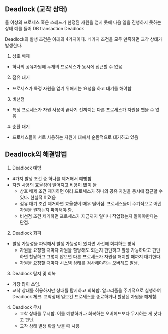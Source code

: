 ## Deadlock (교착 상태)

둘 이상의 프로세스 혹은 스레드가 한정된 자원을 얻지 못해 다음 일을 진행하지 못하는 상태
예를 들어 DB transaction Deadlock

Deadlock의 발생 조건은 아래의 4가지이다. 네가지 조건을 모두 만족하면 교착 상태가 발생한다.

1. 상호 배제
  - 하나의 공유자원에 두개의 프로세스가 동시에 접근할 수 없음
2. 점유 대기
  - 프로세스가 특정 자원을 얻기 위해서는 요청을 하고 대기를 해야함
3. 비선점
  - 특정 프로세스가 자원 사용이 끝나기 전까지는 다른 프로세스가 자원을 뺏을 수 없음
4. 순환 대기
  - 프로세스들이 서로 사용하는 자원에 대해서 순환적으로 대기하고 있음

## Deadlock의 해결방법

1. Deadlock 예방
  - 4가지 발생 조건 중 하나를 제거해서 예방함
  - 자원 사용의 효율성이 떨어지고 비용이 많이 듦
    - 상호 배제 조건 제거하면 여러 프로세스가 하나의 공유 자원을 동시에 접근할 수 있다. 현실적 어려움
    - 점유 대기 조건 제거하면 효율성이 매우 떨어짐. 프로세스들이 주기적으로 어떤 자원을 원하는지 파악해야 함.
    - 비선점 조건 제거하면 프로세스가 지금까지 얼마나 작업했는지 알아야한다는 단점.

2. Deadlock 회피
  - 발생 가능성을 파악해서 발생 가능성이 있다면 사전에 회피하는 방식
    - 자원을 요청할 때마다 자원을 할당해도 되는지 판단하고 할당 가능하다고 판단하면 할당하고 그렇지 않으면 다른 프로세스가 자원을 해지할 때까지 대기한다.
    - 자원을 요청할 때마다 시스템 상태를 검사해야하는 오버헤드 발생.

3. Deadlock 탐지 및 회복
  - 가장 많이 쓰임.
  - 교착 상태를 허용하지만 상태를 탐지하고 회복함. 알고리즘을 주기적으로 실행하여 Deadlock 체크. 교착상태 일으킨 프로세스를 종료하거나 할당된 자원을 해제함.

4. Deadlock 무시
   - 교착 상태를 무시함. 이를 예방하거나 회복하는 오버헤드보다 무시하는 게 낫다고 판단.
   - 교착 상태 발생 확률 낮을 때 사용
